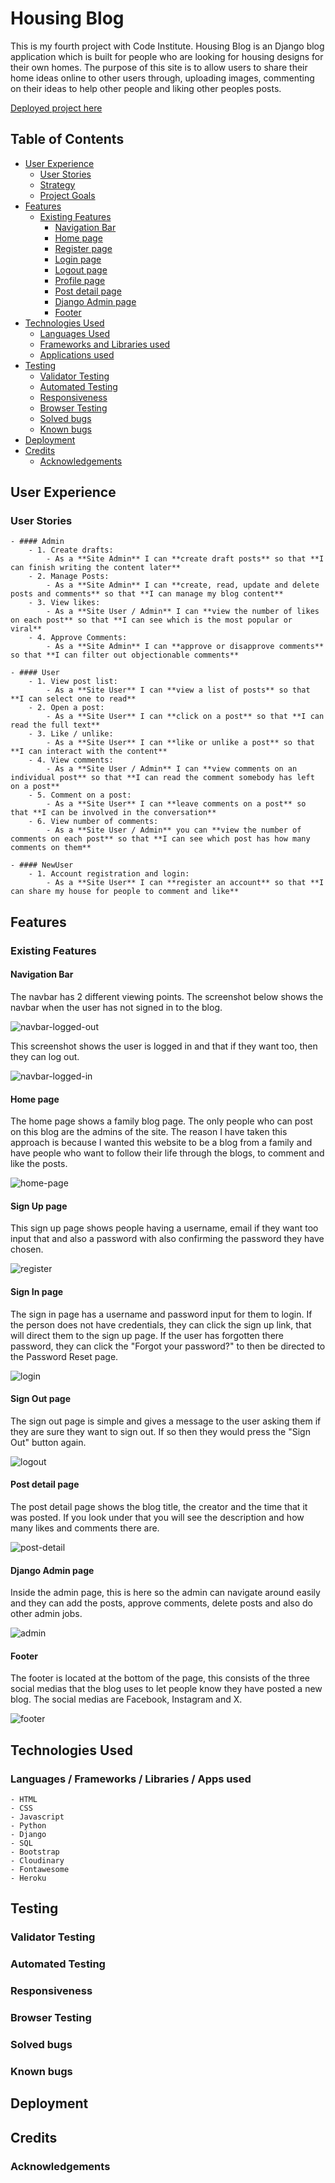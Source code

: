 # Housing Blog

This is my fourth project with Code Institute. Housing Blog is an Django blog application which is built for people who are looking for housing designs for their own homes.
The purpose of this site is to allow users to share their home ideas online to other users through, uploading images, commenting on their ideas to help other people and liking other peoples posts.

[Deployed project here]()

## Table of Contents
* [User Experience](#user-experience)
    * [User Stories](#user-stories)
    * [Strategy](#strategy)
    * [Project Goals](#project-goals)
* [Features](#features)
    * [Existing Features](#existing-features)
        * [Navigation Bar](#navigation-bar)
        * [Home page](#home-page)
        * [Register page](#register-page)
        * [Login page](#login-page)
        * [Logout page](#logout-page)
        * [Profile page](#profile-page)
        * [Post detail page](#post-detail-page)
        * [Django Admin page](#django-admin-page)
        * [Footer](#footer)
* [Technologies Used](#technologies-used)
    * [Languages Used](#languages-used)
    * [Frameworks and Libraries used](#frameworks-and-libraries-used)
    * [Applications used](#applications-used)
* [Testing](#testing)
    * [Validator Testing](#validator-testing)
    * [Automated Testing](#automated-testing)
    * [Responsiveness](#responsiveness)
    * [Browser Testing](#browser-testing)
    * [Solved bugs](#solved-bugs)
    * [Known bugs](#known-bugs)
* [Deployment](#deployment)
* [Credits](#credits)
    * [Acknowledgements](#acknowledgements)

## User Experience

### User Stories

    - #### Admin
        - 1. Create drafts:
            - As a **Site Admin** I can **create draft posts** so that **I can finish writing the content later**
        - 2. Manage Posts:
            - As a **Site Admin** I can **create, read, update and delete posts and comments** so that **I can manage my blog content**
        - 3. View likes:
            - As a **Site User / Admin** I can **view the number of likes on each post** so that **I can see which is the most popular or viral**
        - 4. Approve Comments:
            - As a **Site Admin** I can **approve or disapprove comments** so that **I can filter out objectionable comments**
    
    - #### User
        - 1. View post list:
            - As a **Site User** I can **view a list of posts** so that **I can select one to read**
        - 2. Open a post:
            - As a **Site User** I can **click on a post** so that **I can read the full text**
        - 3. Like / unlike:
            - As a **Site User** I can **like or unlike a post** so that **I can interact with the content**
        - 4. View comments:
            - As a **Site User / Admin** I can **view comments on an individual post** so that **I can read the comment somebody has left on a post**
        - 5. Comment on a post:
            - As a **Site User** I can **leave comments on a post** so that **I can be involved in the conversation**
        - 6. View number of comments:
            - As a **Site User / Admin** you can **view the number of comments on each post** so that **I can see which post has how many comments on them**
    
    - #### NewUser
        - 1. Account registration and login:
            - As a **Site User** I can **register an account** so that **I can share my house for people to comment and like**

## Features

### Existing Features

#### Navigation Bar

The navbar has 2 different viewing points. The screenshot below shows the navbar when the user has not signed in to the blog.

![navbar-logged-out](media/documentation/nav-bar-logged-out.jpg)

This screenshot shows the user is logged in and that if they want too, then they can log out.

![navbar-logged-in](media/documentation/nav-bar-logged-in.jpg)

#### Home page

The home page shows a family blog page. The only people who can post on this blog are the admins of the site. The reason I have taken this approach is because I wanted this website to be a blog from a family and have people who want to follow their life through the blogs, to comment and like the posts.

![home-page](media/documentation/home-page.jpg)

#### Sign Up page

This sign up page shows people having a username, email if they want too input that and also a password with also confirming the password they have chosen.

![register](media/documentation/signup-page.jpg)

#### Sign In page

The sign in page has a username and password input for them to login. If the person does not have credentials, they can click the sign up link, that will direct them to the sign up page. If the user has forgotten there password, they can click the "Forgot your password?" to then be directed to the Password Reset page.

![login](media/documentation/signin-page.jpg)

#### Sign Out page

The sign out page is simple and gives a message to the user asking them if they are sure they want to sign out. If so then they would press the "Sign Out" button again.

![logout](media/documentation/signout-page.jpg)

#### Post detail page

The post detail page shows the blog title, the creator and the time that it was posted. If you look under that you will see the description and how many likes and comments there are.

![post-detail](media/documentation/post-detail-page.jpg)

#### Django Admin page

Inside the admin page, this is here so the admin can navigate around easily and they can add the posts, approve comments, delete posts and also do other admin jobs.

![admin](media/documentation/admin-page.jpg)

#### Footer

The footer is located at the bottom of the page, this consists of the three social medias that the blog uses to let people know they have posted a new blog. The social medias are Facebook, Instagram and X.

![footer](media/documentation/footer.jpg)

## Technologies Used

### Languages / Frameworks / Libraries / Apps used

    - HTML
    - CSS
    - Javascript
    - Python
    - Django
    - SQL
    - Bootstrap
    - Cloudinary
    - Fontawesome
    - Heroku

## Testing

### Validator Testing

### Automated Testing

### Responsiveness

### Browser Testing

### Solved bugs

### Known bugs

## Deployment

## Credits

### Acknowledgements
